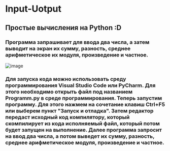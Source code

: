 # Input-Uotput
## Простые вычисления на Python :D
### Программа запрашивает для ввода два числа, а затем выводит на экран их сумму, разность, среднее арифметическое их модуля, произведение и частное.
![image](https://user-images.githubusercontent.com/90142707/132885619-3d329d74-d1ff-423b-85c8-ebe58e557586.png)
### Для запуска кода можно использовать среду программирования Visual Studio Code или PyCharm. Для этого необходимо открыть файл под названием Programm.py в среде программирования. Теперь запустим программу. Для этого нажмем на сочетание клавиш Ctrl+F5 или выберем пункт "Запуск и отладка". Затем редактор передаст исходный код компилятору, который скомпилирует из кода исполняемый файл, который потом будет запущен на выполнение. Далее программа запросит на ввод два числа, а потом выведет их сумму, разность, среднее арифметическое модуля, произведение и частное.

